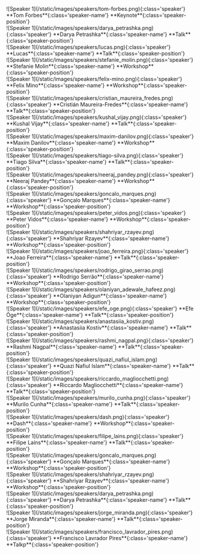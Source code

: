 <div markdown="1" class="swiper-slide" style="cursor:pointer" onclick="window.open('https://pretalx.evolutio.pt/pycon-pt-2023/speaker/BJWYLZ/','_blank')">
![Speaker 1](/static/images/speakers/tom-forbes.png){:class='speaker'} **Tom Forbes**{:class='speaker-name'} **Keynote**{:class='speaker-position'}
</div>
<div markdown="1" class="swiper-slide" style="cursor:pointer" onclick="window.open('https://pretalx.evolutio.pt/pycon-pt-2023/speaker/MQF8UQ/','_blank')">
![Speaker 1](/static/images/speakers/darya_petrashka.png){:class='speaker'} **Darya Petrashka**{:class='speaker-name'} **Talk**{:class='speaker-position'}
</div>
<div markdown="1" class="swiper-slide" style="cursor:pointer" onclick="window.open('https://pretalx.evolutio.pt/pycon-pt-2023/speaker/ELJJRP/','_blank')">
![Speaker 1](/static/images/speakers/lucas.png){:class='speaker'} **Lucas**{:class='speaker-name'} **Talk**{:class='speaker-position'}
</div>
<div markdown="1" class="swiper-slide" style="cursor:pointer" onclick="window.open('https://pretalx.evolutio.pt/pycon-pt-2023/speaker/9NHRV8/','_blank')">
![Speaker 1](/static/images/speakers/stefanie_molin.png){:class='speaker'} **Stefanie Molin**{:class='speaker-name'} **Workshop**{:class='speaker-position'}
</div>
<div markdown="1" class="swiper-slide" style="cursor:pointer" onclick="window.open('https://pretalx.evolutio.pt/pycon-pt-2023/speaker/BK7CRH/','_blank')">
![Speaker 1](/static/images/speakers/felix-mino.png){:class='speaker'} **Felix Mino**{:class='speaker-name'} **Workshop**{:class='speaker-position'}
</div>
<div markdown="1" class="swiper-slide" style="cursor:pointer" onclick="window.open('https://pretalx.evolutio.pt/pycon-pt-2023/speaker/8DMJYJ/','_blank')">
![Speaker 1](/static/images/speakers/cristian_maureira_fredes.png){:class='speaker'} **Cristián Maureira-Fredes**{:class='speaker-name'} **Talk**{:class='speaker-position'}
</div>
<div markdown="1" class="swiper-slide" style="cursor:pointer" onclick="window.open('https://pretalx.evolutio.pt/pycon-pt-2023/speaker/FDWJUP/','_blank')">
![Speaker 1](/static/images/speakers/kushal_vijay.png){:class='speaker'} **Kushal Vijay**{:class='speaker-name'} **Talk**{:class='speaker-position'}
</div>
<div markdown="1" class="swiper-slide" style="cursor:pointer" onclick="window.open('https://pretalx.evolutio.pt/pycon-pt-2023/speaker/JUGPGE/','_blank')">
![Speaker 1](/static/images/speakers/maxim-danilov.png){:class='speaker'} **Maxim Danilov**{:class='speaker-name'} **Workshop**{:class='speaker-position'}
</div>
<div markdown="1" class="swiper-slide" style="cursor:pointer" onclick="window.open('https://pretalx.evolutio.pt/pycon-pt-2023/speaker/7NUXVL/','_blank')">
![Speaker 1](/static/images/speakers/tiago-silva.png){:class='speaker'} **Tiago Silva**{:class='speaker-name'} **Talk**{:class='speaker-position'}
</div>
<div markdown="1" class="swiper-slide" style="cursor:pointer" onclick="window.open('https://pretalx.evolutio.pt/pycon-pt-2023/speaker/3YA7BA/','_blank')">
![Speaker 1](/static/images/speakers/neeraj_pandey.png){:class='speaker'} **Neeraj Pandey**{:class='speaker-name'} **Workshop**{:class='speaker-position'}
</div>
<div markdown="1" class="swiper-slide" style="cursor:pointer" onclick="window.open('https://pretalx.evolutio.pt/pycon-pt-2023/speaker/DZDVGN/','_blank')">
![Speaker 1](/static/images/speakers/goncalo_marques.png){:class='speaker'} **Gonçalo Marques**{:class='speaker-name'} **Workshop**{:class='speaker-position'}
</div>
<div markdown="1" class="swiper-slide">
![Speaker 1](/static/images/speakers/peter_vidos.png){:class='speaker'} **Peter Vidos**{:class='speaker-name'} **Workshop**{:class='speaker-position'}
</div>
<div markdown="1" class="swiper-slide" style="cursor:pointer" onclick="window.open('https://pretalx.evolutio.pt/pycon-pt-2023/speaker/ZUTZVF/','_blank')">
![Speaker 1](/static/images/speakers/shahriyar_rzayev.png){:class='speaker'} **Shahriyar Rzayev**{:class='speaker-name'} **Workshop**{:class='speaker-position'}
</div>
<div markdown="1" class="swiper-slide" style="cursor:pointer" onclick="window.open('https://pretalx.evolutio.pt/pycon-pt-2023/speaker/YPYG8X/','_blank')">
![Speaker 1](/static/images/speakers/joao_ferreira.png){:class='speaker'} **Joao Ferreira**{:class='speaker-name'} **Talk**{:class='speaker-position'}
</div>
<div markdown="1" class="swiper-slide" style="cursor:pointer" onclick="window.open('https://pretalx.evolutio.pt/pycon-pt-2023/speaker/D33C79/','_blank')">
![Speaker 1](/static/images/speakers/rodrigo_girao_serrao.png){:class='speaker'} **Rodrigo Serrão**{:class='speaker-name'} **Workshop**{:class='speaker-position'}
</div>
<div markdown="1" class="swiper-slide" style="cursor:pointer" onclick="window.open('https://pretalx.evolutio.pt/pycon-pt-2023/speaker/S9CE7X/','_blank')">
![Speaker 1](/static/images/speakers/olaniyan_adewale_hafeez.png){:class='speaker'} **Olaniyan Adigun**{:class='speaker-name'} **Workshop**{:class='speaker-position'}
</div>
<div markdown="1" class="swiper-slide" style="cursor:pointer" onclick="window.open('https://pretalx.evolutio.pt/pycon-pt-2023/speaker/BWRC8B/','_blank')">
![Speaker 1](/static/images/speakers/efe_oge.png){:class='speaker'} **Efe Öge**{:class='speaker-name'} **Talk**{:class='speaker-position'}
</div>
<div markdown="1" class="swiper-slide" style="cursor:pointer" onclick="window.open('https://pretalx.evolutio.pt/pycon-pt-2023/speaker/X3ZFEA/','_blank')">
![Speaker 1](/static/images/speakers/anastasiia_kostiv.png){:class='speaker'} **Anastasiia Kostiv**{:class='speaker-name'} **Talk**{:class='speaker-position'}
</div>
<div markdown="1" class="swiper-slide" style="cursor:pointer" onclick="window.open('https://pretalx.evolutio.pt/pycon-pt-2023/speaker/SVMWFM/','_blank')">
![Speaker 1](/static/images/speakers/rashmi_nagpal.png){:class='speaker'} **Rashmi Nagpal**{:class='speaker-name'} **Talk**{:class='speaker-position'}
</div>
<div markdown="1" class="swiper-slide" style="cursor:pointer" onclick="window.open('https://pretalx.evolutio.pt/pycon-pt-2023/speaker/H9Y9HV/','_blank')">
![Speaker 1](/static/images/speakers/quazi_nafiul_islam.png){:class='speaker'} **Quazi Nafiul Islam**{:class='speaker-name'} **Talk**{:class='speaker-position'}
</div>
<div markdown="1" class="swiper-slide" style="cursor:pointer" onclick="window.open('https://pretalx.evolutio.pt/pycon-pt-2023/speaker/RSWFLW/','_blank')">
![Speaker 1](/static/images/speakers/riccardo_magliocchetti.png){:class='speaker'} **Riccardo Magliocchetti**{:class='speaker-name'} **Talk**{:class='speaker-position'}
</div>
<div markdown="1" class="swiper-slide" style="cursor:pointer" onclick="window.open('https://pretalx.evolutio.pt/pycon-pt-2023/speaker/YN9PA8/','_blank')">
![Speaker 1](/static/images/speakers/murilo_cunha.png){:class='speaker'} **Murilo Cunha**{:class='speaker-name'} **Talk**{:class='speaker-position'}
</div>
<div markdown="1" class="swiper-slide" style="cursor:pointer" onclick="window.open('https://pretalx.evolutio.pt/pycon-pt-2023/speaker/VGVQPK/','_blank')">
![Speaker 1](/static/images/speakers/dash.png){:class='speaker'} **Dash**{:class='speaker-name'} **Workshop**{:class='speaker-position'}
</div>
<div markdown="1" class="swiper-slide" style="cursor:pointer" onclick="window.open('https://pretalx.evolutio.pt/pycon-pt-2023/speaker/NXMEER/','_blank')">
![Speaker 1](/static/images/speakers/filipe_lains.png){:class='speaker'} **Filipe Laíns**{:class='speaker-name'} **Talk**{:class='speaker-position'}
</div>
<div markdown="1" class="swiper-slide" style="cursor:pointer" onclick="window.open('https://pretalx.evolutio.pt/pycon-pt-2023/speaker/DZDVGN/','_blank')">
![Speaker 1](/static/images/speakers/goncalo_marques.png){:class='speaker'} **Gonçalo Marques**{:class='speaker-name'} **Workshop**{:class='speaker-position'}
</div>
<div markdown="1" class="swiper-slide" style="cursor:pointer" onclick="window.open('https://pretalx.evolutio.pt/pycon-pt-2023/speaker/ZUTZVF/','_blank')">
![Speaker 1](/static/images/speakers/shahriyar_rzayev.png){:class='speaker'} **Shahriyar Rzayev**{:class='speaker-name'} **Workshop**{:class='speaker-position'}
</div>
<div markdown="1" class="swiper-slide" style="cursor:pointer" onclick="window.open('https://pretalx.evolutio.pt/pycon-pt-2023/speaker/MQF8UQ/','_blank')">
![Speaker 1](/static/images/speakers/darya_petrashka.png){:class='speaker'} **Darya Petrashka**{:class='speaker-name'} **Talk**{:class='speaker-position'}
</div>
<div markdown="1" class="swiper-slide" style="cursor:pointer" onclick="window.open('https://pretalx.evolutio.pt/pycon-pt-2023/speaker/XWDBED/','_blank')">
![Speaker 1](/static/images/speakers/jorge_miranda.png){:class='speaker'} **Jorge Miranda**{:class='speaker-name'} **Talk**{:class='speaker-position'}
</div>
<div markdown="1" class="swiper-slide" style="cursor:pointer" onclick="window.open('https://pretalx.evolutio.pt/pycon-pt-2023/speaker/FQW9YE/','_blank')">
![Speaker 1](/static/images/speakers/francisco_lavrador_pires.png){:class='speaker'} **Francisco Lavrador Pires**{:class='speaker-name'} **Talkp**{:class='speaker-position'}
</div>

